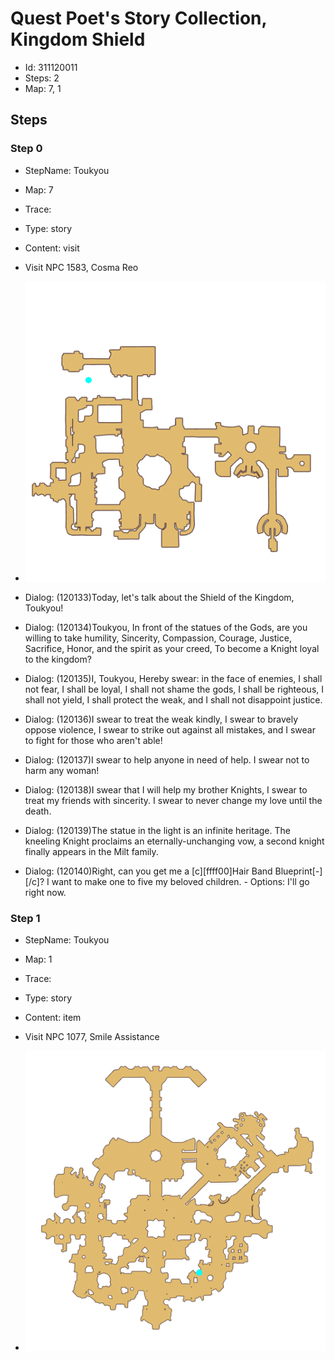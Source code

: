 # Quest Poet's Story Collection, Kingdom Shield

- Id: 311120011
- Steps: 2
- Map: 7, 1

## Steps

### Step 0
- StepName:  Toukyou
- Map:  7
- Trace:  
- Type:  story
- Content:  visit
- Visit NPC 1583, Cosma Reo

- ![images/311120011_0.png](images/311120011_0.png)
- Dialog: (120133)Today, let's talk about the Shield of the Kingdom, Toukyou!
- Dialog: (120134)Toukyou, In front of the statues of the Gods, are you willing to take humility, Sincerity, Compassion, Courage, Justice, Sacrifice, Honor, and the spirit as your creed, To become a Knight loyal to the kingdom? 
- Dialog: (120135)I, Toukyou, Hereby swear: in the face of enemies, I shall not fear, I shall be loyal, I shall not shame the gods, I shall be righteous, I shall not yield, I shall protect the weak, and I shall not disappoint justice.
- Dialog: (120136)I swear to treat the weak kindly, I swear to bravely oppose violence, I swear to strike out against all mistakes, and I swear to fight for those who aren't able! 
- Dialog: (120137)I swear to help anyone in need of help. I swear not to harm any woman!
- Dialog: (120138)I swear that I will help my brother Knights, I swear to treat my friends with sincerity. I swear to never change my love until the death. 
- Dialog: (120139)The statue in the light is an infinite heritage. The kneeling Knight proclaims an eternally-unchanging vow, a second knight finally appears in the Milt family.
- Dialog: (120140)Right, can you get me a [c][ffff00]Hair Band Blueprint[-][/c]? I want to make one to five my beloved children.  - Options: I'll go right now.


### Step 1
- StepName:  Toukyou
- Map:  1
- Trace:  
- Type:  story
- Content:  item
- Visit NPC 1077, Smile Assistance

- ![images/311120011_1.png](images/311120011_1.png)


